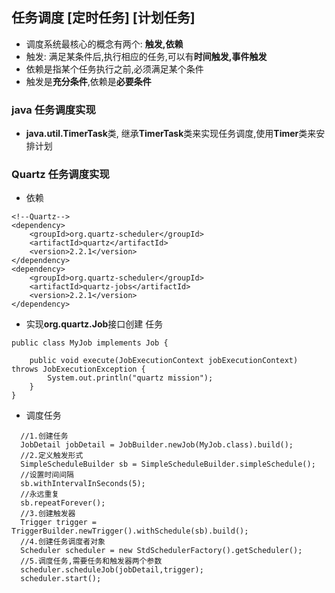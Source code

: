 ## 任务调度 [定时任务] [计划任务]
- 调度系统最核心的概念有两个: **触发,依赖**
- 触发: 满足某条件后,执行相应的任务,可以有**时间触发,事件触发**
- 依赖是指某个任务执行之前,必须满足某个条件
- 触发是**充分条件**,依赖是**必要条件**

### java 任务调度实现
- **java.util.TimerTask**类, 继承**TimerTask**类来实现任务调度,使用**Timer**类来安排计划

### Quartz 任务调度实现
- 依赖
```
<!--Quartz-->
<dependency>
    <groupId>org.quartz-scheduler</groupId>
    <artifactId>quartz</artifactId>
    <version>2.2.1</version>
</dependency>
<dependency>
    <groupId>org.quartz-scheduler</groupId>
    <artifactId>quartz-jobs</artifactId>
    <version>2.2.1</version>
</dependency>
```
- 实现**org.quartz.Job**接口创建 任务
```
public class MyJob implements Job {

    public void execute(JobExecutionContext jobExecutionContext) throws JobExecutionException {
        System.out.println("quartz mission");
    }
}
```
- 调度任务
```
  //1.创建任务
  JobDetail jobDetail = JobBuilder.newJob(MyJob.class).build();
  //2.定义触发形式
  SimpleScheduleBuilder sb = SimpleScheduleBuilder.simpleSchedule();
  //设置时间间隔
  sb.withIntervalInSeconds(5);
  //永远重复
  sb.repeatForever();
  //3.创建触发器
  Trigger trigger = TriggerBuilder.newTrigger().withSchedule(sb).build();
  //4.创建任务调度者对象
  Scheduler scheduler = new StdSchedulerFactory().getScheduler();
  //5.调度任务,需要任务和触发器两个参数
  scheduler.scheduleJob(jobDetail,trigger);
  scheduler.start();
```

